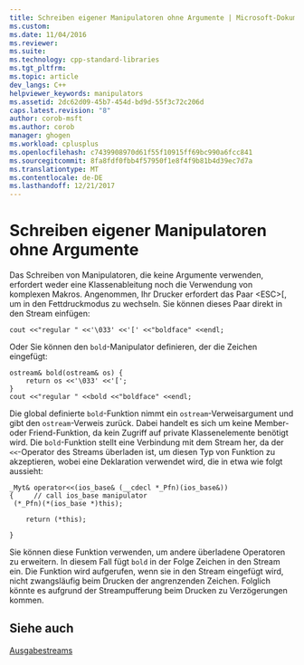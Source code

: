 ```yaml
---
title: Schreiben eigener Manipulatoren ohne Argumente | Microsoft-Dokumentation
ms.custom: 
ms.date: 11/04/2016
ms.reviewer: 
ms.suite: 
ms.technology: cpp-standard-libraries
ms.tgt_pltfrm: 
ms.topic: article
dev_langs: C++
helpviewer_keywords: manipulators
ms.assetid: 2dc62d09-45b7-454d-bd9d-55f3c72c206d
caps.latest.revision: "8"
author: corob-msft
ms.author: corob
manager: ghogen
ms.workload: cplusplus
ms.openlocfilehash: c7439908970d61f55f10915ff69bc990a6fcc841
ms.sourcegitcommit: 8fa8fdf0fbb4f57950f1e8f4f9b81b4d39ec7d7a
ms.translationtype: MT
ms.contentlocale: de-DE
ms.lasthandoff: 12/21/2017
---
```

# <a name="writing-your-own-manipulators-without-arguments"></a>Schreiben eigener Manipulatoren ohne Argumente
Das Schreiben von Manipulatoren, die keine Argumente verwenden, erfordert weder eine Klassenableitung noch die Verwendung von komplexen Makros. Angenommen, Ihr Drucker erfordert das Paar \<ESC>[, um in den Fettdruckmodus zu wechseln. Sie können dieses Paar direkt in den Stream einfügen:  
  
```  
cout <<"regular " <<'\033' <<'[' <<"boldface" <<endl;  
```  
  
 Oder Sie können den `bold`-Manipulator definieren, der die Zeichen eingefügt:  
  
```  
ostream& bold(ostream& os) {  
    return os <<'\033' <<'[';  
}  
cout <<"regular " <<bold <<"boldface" <<endl;  
```  
  
 Die global definierte `bold`-Funktion nimmt ein `ostream`-Verweisargument und gibt den `ostream`-Verweis zurück. Dabei handelt es sich um keine Member- oder Friend-Funktion, da kein Zugriff auf private Klassenelemente benötigt wird. Die `bold`-Funktion stellt eine Verbindung mit dem Stream her, da der `<<`-Operator des Streams überladen ist, um diesen Typ von Funktion zu akzeptieren, wobei eine Deklaration verwendet wird, die in etwa wie folgt aussieht:  
  
```  
_Myt& operator<<(ios_base& (__cdecl *_Pfn)(ios_base&))  
{     // call ios_base manipulator  
 (*_Pfn)(*(ios_base *)this);

    return (*this);

}  
```  
  
 Sie können diese Funktion verwenden, um andere überladene Operatoren zu erweitern. In diesem Fall fügt `bold` in der Folge Zeichen in den Stream ein. Die Funktion wird aufgerufen, wenn sie in den Stream eingefügt wird, nicht zwangsläufig beim Drucken der angrenzenden Zeichen. Folglich könnte es aufgrund der Streampufferung beim Drucken zu Verzögerungen kommen.  
  
## <a name="see-also"></a>Siehe auch  
 [Ausgabestreams](../standard-library/output-streams.md)

